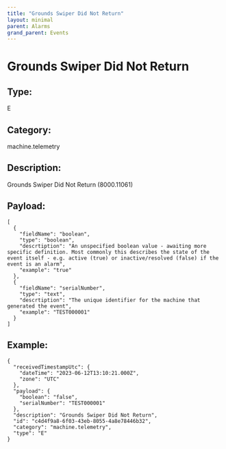 ```yaml
---
title: "Grounds Swiper Did Not Return"
layout: minimal
parent: Alarms
grand_parent: Events
---
```


# Grounds Swiper Did Not Return

## Type:

E

## Category:

machine.telemetry

## Description: 

Grounds Swiper Did Not Return (8000.11061)

## Payload:

```
[
  {
    "fieldName": "boolean",
    "type": "boolean",
    "descrtiption": "An unspecified boolean value - awaiting more specific definition. Most commonly this describes the state of the event itself - e.g. active (true) or inactive/resolved (false) if the event is an alarm",
    "example": "true"
  },
  {
    "fieldName": "serialNumber",
    "type": "text",
    "descrtiption": "The unique identifier for the machine that generated the event",
    "example": "TEST000001"
  }
]
```

## Example:

```
{
  "receivedTimestampUtc": {
    "dateTime": "2023-06-12T13:10:21.000Z",
    "zone": "UTC"
  },
  "payload": {
    "boolean": "false",
    "serialNumber": "TEST000001"
  },
  "description": "Grounds Swiper Did Not Return",
  "id": "c4d4f9a8-6f03-43eb-8055-4a8e78446b32",
  "category": "machine.telemetry",
  "type": "E"
}
```
